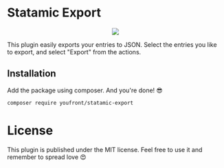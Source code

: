 # Statamic Export
<p align="center">
    <img src="https://github.com/Youfront/statamic-export/blob/main/assets/explainer-video.gif?raw=true">
</p>

This plugin easily exports your entries to JSON. Select the entries you like to export, and select "Export" from the actions.

## Installation
Add the package using composer. And you're done! 😎
```bash
composer require youfront/statamic-export
```

# License
This plugin is published under the MIT license. Feel free to use it and remember to spread love 😍
